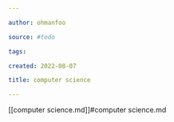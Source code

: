 ```yaml
---

author: ohmanfoo

source: #todo

tags: 

created: 2022-08-07

title: computer science

---
```

[[computer science.md]]#computer science.md